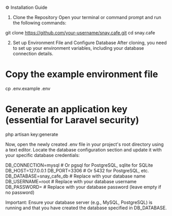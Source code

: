 ⚙️ Installation Guide
1. Clone the Repository
Open your terminal or command prompt and run the following commands:

git clone https://github.com/your-username/snay.cafe.git
cd snay.cafe

2. Set up Environment File and Configure Database
After cloning, you need to set up your environment variables, including your database connection details.

# Copy the example environment file
cp .env.example .env

# Generate an application key (essential for Laravel security)
php artisan key:generate

Now, open the newly created .env file in your project's root directory using a text editor. Locate the database configuration section and update it with your specific database credentials:

DB_CONNECTION=mysql # Or pgsql for PostgreSQL, sqlite for SQLite
DB_HOST=127.0.0.1
DB_PORT=3306        # Or 5432 for PostgreSQL, etc.
DB_DATABASE=snay_cafe_db # Replace with your database name
DB_USERNAME=root         # Replace with your database username
DB_PASSWORD=             # Replace with your database password (leave empty if no password)

Important: Ensure your database server (e.g., MySQL, PostgreSQL) is running and that you have created the database specified in DB_DATABASE.
